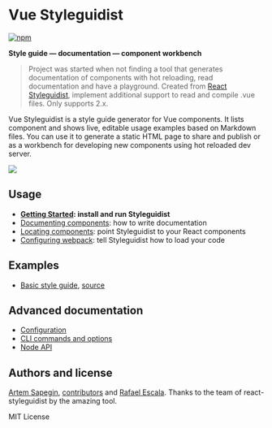 # Vue Styleguidist

[![npm](https://img.shields.io/npm/v/vue-styleguidist.svg)](https://www.npmjs.com/package/vue-styleguidist)

**Style guide — documentation — component workbench**

>Project was started when not finding a tool that generates documentation of components with hot reloading, read documentation and have a playground. Created from [React Styleguidist](https://github.com/styleguidist/react-styleguidist), implement additional support to read and compile .vue files. Only supports 2.x.

</div>

Vue Styleguidist is a style guide generator for Vue components. It lists component and shows live, editable usage examples based on Markdown files. You can use it to generate a static HTML page to share and publish or as a workbench for developing new components using hot reloaded dev server.

![](https://lh3.googleusercontent.com/tYVDDLYMopULiC3h_Pwiw69RZ85gLSpQQYh5cpOgfvYyMqzZo9Z8cpHLiZ7Jt-Kpnyfa_SNpZSwtokQSTI71r9d9QqH4bymxreVOY0unvKEd0aqCY5YLCwsF_oSvC7sHPEHKsSwJLs4FbneoXd6eZQ4F_Kv7EC_sYTc1KeuoSZrbroh5RwlFw7t2iZDhQnp4rV-STc9plH6hLg1QyPm0ehV6C54szgSoi5PUWXTiIbG63DNXTn3zizkOLpk-BOE-E_uhRmLiNbaggVrfjw-zInqWgouaqV2fQfLkWPs7W6SJHn8IaS9jKVJBF5CN6rv9eQNs7sFr_u9ZwBvU7yVAJq2gLrAD033JdHjx-LZbQI_kCGvXV98yEP7C2OHsIx-IT8n90nbFnAXp7tlAc-mGQeUnEIdnfe4GdILEDP5tYPmu-nKeN7tL6_E-kpN8oIT6tdm2yCEivhQx6CcvDJlpAIG9eGWduwtf2c2Kfx6U0k4bWgCid7X_39KkgDmCbUMt2fdMMfcDVHrGOMWiOVzBbFuKxMbIxbd7J0ty_ZKKa8dFIfhLYdUtRK4bCjf7ZKIqNUy9wwKY=w1600-h794)


## Usage

* **[Getting Started](https://github.com/vue-styleguidist/vue-styleguidist/blob/master/docs/GettingStarted.md): install and run Styleguidist**
* [Documenting components](https://github.com/vue-styleguidist/vue-styleguidist/blob/master/docs/Documenting.md): how to write documentation
* [Locating components](https://github.com/vue-styleguidist/vue-styleguidist/blob/master/docs/Components.md): point Styleguidist to your React components
* [Configuring webpack](https://github.com/vue-styleguidist/vue-styleguidist/blob/master/docs/Webpack.md): tell Styleguidist how to load your code

## Examples

* [Basic style guide](http://rafaelescala.com/vue-styleguide/), [source](./examples/basic)

## Advanced documentation

* [Configuration](https://github.com/vue-styleguidist/vue-styleguidist/blob/master/docs/Configuration.md)
* [CLI commands and options](https://github.com/vue-styleguidist/vue-styleguidist/blob/master/docs/CLI.md)
* [Node API](https://github.com/vue-styleguidist/vue-styleguidist/blob/master/docs/API.md)


## Authors and license

[Artem Sapegin](http://sapegin.me), [contributors](https://github.com/styleguidist/react-styleguidist/graphs/contributors) and [Rafael Escala](https://github.com/rafaesc92). Thanks to the team of react-styleguidist by the amazing tool.

MIT License

